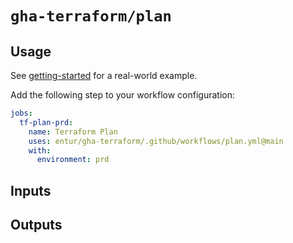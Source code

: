# `gha-terraform/plan`

## Usage

See [getting-started](https://github.com/entur/getting-started/blob/main/.github/workflows/cd.yml) for a real-world example.

Add the following step to your workflow configuration:

```yml
jobs:
  tf-plan-prd:
    name: Terraform Plan
    uses: entur/gha-terraform/.github/workflows/plan.yml@main
    with:
      environment: prd
```

## Inputs

<!-- AUTO-DOC-INPUT:START - Do not remove or modify this section -->

<!-- AUTO-DOC-INPUT:END -->

## Outputs

<!-- AUTO-DOC-OUTPUT:START - Do not remove or modify this section -->
<!-- AUTO-DOC-OUTPUT:END -->
